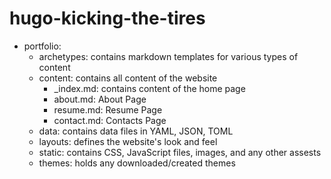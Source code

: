 # hugo-kicking-the-tires

- portfolio:
  - archetypes: contains markdown templates for various types of content
  - content: contains all content of the website
    - _index.md: contains content of the home page
    - about.md: About Page
    - resume.md: Resume Page
    - contact.md: Contacts Page
  - data: contains data files in YAML, JSON, TOML
  - layouts: defines the website's look and feel
  - static: contains CSS, JavaScript files, images, and any other assests
  - themes: holds any downloaded/created themes
